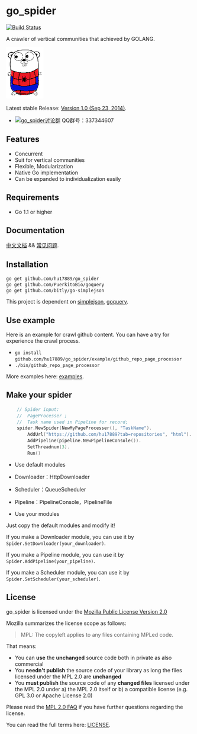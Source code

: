 go_spider
=========

[![Build Status](https://travis-ci.org/hu17889/go_spider.svg)](https://travis-ci.org/hu17889/go_spider)


A crawler of vertical communities that achieved by GOLANG. 

![image](https://github.com/hu17889/doc/blob/master/go_spider/img/logo.png)


Latest stable Release: [Version 1.0 (Sep 23, 2014)](https://github.com/hu17889/go_spider/releases).


* [![go_spider讨论群](http://pub.idqqimg.com/wpa/images/group.png)](http://shang.qq.com/wpa/qunwpa?idkey=29f4d06e7fa2b401bc231274d08ada879db777bbf955a44c0e598aaf3d574963) QQ群号：337344607


## Features

* Concurrent 
* Suit for vertical communities
* Flexible, Modularization
* Native Go implementation
* Can be expanded to individualization easily


## Requirements

* Go 1.1 or higher

## Documentation

[中文文档](https://github.com/hu17889/go_spider/wiki/%E4%B8%AD%E6%96%87%E6%96%87%E6%A1%A3) && [常见问题](https://github.com/hu17889/go_spider/wiki/%E5%B8%B8%E8%A7%81%E9%97%AE%E9%A2%98%E4%B8%8E%E5%8A%9F%E8%83%BD%E8%AF%B4%E6%98%8E).


## Installation

```
go get github.com/hu17889/go_spider
go get github.com/PuerkitoBio/goquery
go get github.com/bitly/go-simplejson
```

This project is dependent on [simplejson](https://github.com/bitly/go-simplejson/blob/master/simplejson.go), [goquery](https://github.com/PuerkitoBio/goquery).


## Use example

Here is an example for crawl github content. You can have a try for experience the crawl process.
* `go install github.com/hu17889/go_spider/example/github_repo_page_processor`
* `./bin/github_repo_page_processor`

More examples here: [examples](https://github.com/hu17889/go_spider/tree/master/example).


## Make your spider

``` Go
    // Spider input:
    //  PageProcesser ;
    //  Task name used in Pipeline for record;
    spider.NewSpider(NewMyPageProcesser(), "TaskName").
        AddUrl("https://github.com/hu17889?tab=repositories", "html"). // Start url, html is the responce type ("html" or "json")
        AddPipeline(pipeline.NewPipelineConsole()).                    // Print result on screen
        SetThreadnum(3).                                               // Crawl request by three Coroutines
        Run()
```

- Use default modules 

 - Downloader：HttpDownloader
 - Scheduler：QueueScheduler
 - Pipeline：PipelineConsole，PipelineFile

- Use your modules

Just copy the default modules and modify it!

If you make a Downloader module, you can use it by `Spider.SetDownloader(your_downloader)`.

If you make a Pipeline module, you can use it by `Spider.AddPipeline(your_pipeline)`.

If you make a Scheduler module, you can use it by `Spider.SetScheduler(your_scheduler)`.


## License
go_spider is licensed under the [Mozilla Public License Version 2.0](https://github.com/hu17889/go_spider/blob/master/LICENSE)

Mozilla summarizes the license scope as follows:
> MPL: The copyleft applies to any files containing MPLed code.


That means:
  * You can **use** the **unchanged** source code both in private as also commercial
  * You **needn't publish** the source code of your library as long the files licensed under the MPL 2.0 are **unchanged**
  * You **must publish** the source code of any **changed files** licensed under the MPL 2.0 under a) the MPL 2.0 itself or b) a compatible license (e.g. GPL 3.0 or Apache License 2.0)

Please read the [MPL 2.0 FAQ](http://www.mozilla.org/MPL/2.0/FAQ.html) if you have further questions regarding the license.

You can read the full terms here: [LICENSE](https://raw.github.com/go-sql-driver/mysql/master/LICENSE).
